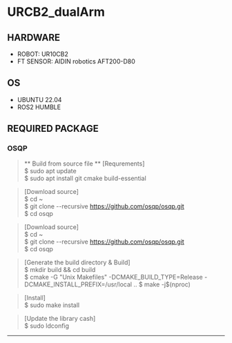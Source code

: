 # URCB2_dualArm

## HARDWARE
* ROBOT: UR10CB2  
* FT SENSOR: AIDIN robotics AFT200-D80

## OS
* UBUNTU 22.04
* ROS2 HUMBLE

## REQUIRED PACKAGE
### OSQP
  > ** Build from source file **
  > [Requrements]  
  > $ sudo apt update  
  > $ sudo apt install git cmake build-essential  

  > [Download source]  
  > $ cd ~  
  > $ git clone --recursive https://github.com/osqp/osqp.git  
  > $ cd osqp  

  > [Download source]  
  > $ cd ~   
  > $ git clone --recursive https://github.com/osqp/osqp.git  
  > $ cd osqp  

  > [Generate the build directory & Build]  
  > $ mkdir build && cd build  
  > $ cmake -G "Unix Makefiles" -DCMAKE_BUILD_TYPE=Release -DCMAKE_INSTALL_PREFIX=/usr/local ..
  > $ make -j$(nproc) 

  > [Install]  
  > $ sudo make install

  > [Update the library cash]  
  > $ sudo ldconfig  
---
